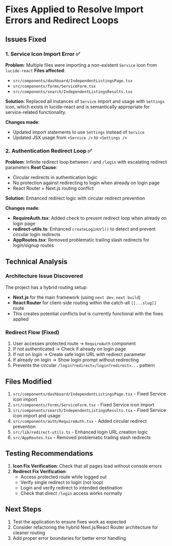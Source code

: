 # Fixes Applied to Resolve Import Errors and Redirect Loops

## Issues Fixed

### 1. Service Icon Import Error ✅
**Problem**: Multiple files were importing a non-existent `Service` icon from `lucide-react`
**Files affected**:
- `src/components/dashboard/IndependentListingsPage.tsx`
- `src/components/forms/ServiceForm.tsx` 
- `src/components/search/IndependentListingsResults.tsx`

**Solution**: Replaced all instances of `Service` import and usage with `Settings` icon, which exists in lucide-react and is semantically appropriate for service-related functionality.

**Changes made**:
- Updated import statements to use `Settings` instead of `Service`
- Updated JSX usage from `<Service />` to `<Settings />`

### 2. Authentication Redirect Loop ✅
**Problem**: Infinite redirect loop between `/` and `/login` with escalating redirect parameters
**Root Cause**: 
- Circular redirects in authentication logic
- No protection against redirecting to login when already on login page
- React Router + Next.js routing conflict

**Solution**: Enhanced redirect logic with circular redirect prevention

**Changes made**:
- **RequireAuth.tsx**: Added check to prevent redirect loop when already on login page
- **redirect-utils.ts**: Enhanced `createLoginUrl()` to detect and prevent circular login redirects  
- **AppRoutes.tsx**: Removed problematic trailing slash redirects for login/signup routes

## Technical Analysis

### Architecture Issue Discovered
The project has a hybrid routing setup:
- **Next.js** for the main framework (using `next dev`, `next build`)
- **React Router** for client-side routing within the catch-all `[[...slug]]` route
- This creates potential conflicts but is currently functional with the fixes applied

### Redirect Flow (Fixed)
1. User accesses protected route → `RequireAuth` component
2. If not authenticated → Check if already on login page
3. If not on login → Create safe login URL with redirect parameter
4. If already on login → Show login prompt without redirecting
5. Prevents the circular `/login?redirect=/login?redirect=...` pattern

## Files Modified

1. `src/components/dashboard/IndependentListingsPage.tsx` - Fixed Service icon import
2. `src/components/forms/ServiceForm.tsx` - Fixed Service icon import  
3. `src/components/search/IndependentListingsResults.tsx` - Fixed Service icon import and usage
4. `src/components/auth/RequireAuth.tsx` - Added circular redirect prevention
5. `src/lib/redirect-utils.ts` - Enhanced login URL creation logic
6. `src/AppRoutes.tsx` - Removed problematic trailing slash redirects

## Testing Recommendations

1. **Icon Fix Verification**: Check that all pages load without console errors
2. **Redirect Fix Verification**: 
   - Access protected route while logged out
   - Verify single redirect to login (not loop)
   - Login and verify redirect to intended destination
   - Check that direct `/login` access works normally

## Next Steps

1. Test the application to ensure fixes work as expected
2. Consider refactoring the hybrid Next.js/React Router architecture for cleaner routing
3. Add proper error boundaries for better error handling
